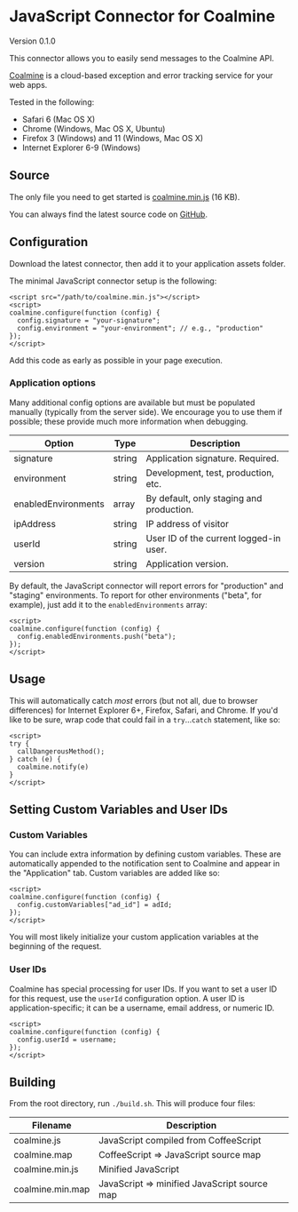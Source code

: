 JavaScript Connector for Coalmine
=================================

Version 0.1.0

This connector allows you to easily send messages to the Coalmine API.

[Coalmine](https://www.getcoalmine.com) is a cloud-based exception and error tracking service for your web apps.

Tested in the following:

* Safari 6 (Mac OS X)
* Chrome (Windows, Mac OS X, Ubuntu)
* Firefox 3 (Windows) and 11 (Windows, Mac OS X)
* Internet Explorer 6-9 (Windows)

Source
------

The only file you need to get started is [coalmine.min.js](https://raw.github.com/coalmine/coalmine_javascript/master/coalmine.min.js) (16 KB).

You can always find the latest source code on [GitHub](https://github.com/coalmine/coalmine_javascript).

Configuration
-------------

Download the latest connector, then add it to your application assets folder.

The minimal JavaScript connector setup is the following:

    <script src="/path/to/coalmine.min.js"></script>
    <script>
    coalmine.configure(function (config) {
      config.signature = "your-signature";
      config.environment = "your-environment"; // e.g., "production"
    });
    </script>

Add this code as early as possible in your page execution.

### Application options

Many additional config options are available but must be populated manually (typically from the server side). We encourage you to use them if possible; these provide much more information when debugging.

| Option              | Type   | Description                              |
| ------------------- | ------ | ---------------------------------------- |
| signature           | string | Application signature.  Required.        |
| environment         | string | Development, test, production, etc.      |
| enabledEnvironments | array  | By default, only staging and production. |
| ipAddress           | string | IP address of visitor                    |
| userId              | string | User ID of the current logged-in user.   |
| version             | string | Application version.                     |

By default, the JavaScript connector will report errors for "production" and "staging" environments.  To report for other environments ("beta", for  example), just add it to the `enabledEnvironments` array:

    <script>
    coalmine.configure(function (config) {
      config.enabledEnvironments.push("beta");
    });
    </script>

Usage
-----

This will automatically catch *most* errors (but not all, due to browser differences) for Internet Explorer 6+, Firefox, Safari, and Chrome.  If you'd like to be sure, wrap code that could fail in a `try`...`catch` statement, like so:

    <script>
    try {
      callDangerousMethod();
    } catch (e) {
      coalmine.notify(e)
    }
    </script>

Setting Custom Variables and User IDs
-------------------------------------

### Custom Variables

You can include extra information by defining custom variables. These are automatically appended to the notification sent to Coalmine and appear in the "Application" tab. Custom variables are added like so:

    <script>
    coalmine.configure(function (config) {
      config.customVariables["ad_id"] = adId;
    });
    </script>

You will most likely initialize your custom application variables at the beginning of the request.

### User IDs

Coalmine has special processing for user IDs.  If you want to set a user ID for this request, use the `userId` configuration option.  A user ID is application-specific; it can be a username, email address, or numeric ID.

    <script>
    coalmine.configure(function (config) {
      config.userId = username;
    });
    </script>

Building
--------

From the root directory, run `./build.sh`.  This will produce four files:

| Filename         | Description                                  |
| ---------------- | -------------------------------------------- |
| coalmine.js      | JavaScript compiled from CoffeeScript        |
| coalmine.map     | CoffeeScript => JavaScript source map        |
| coalmine.min.js  | Minified JavaScript                          |
| coalmine.min.map | JavaScript => minified JavaScript source map |
